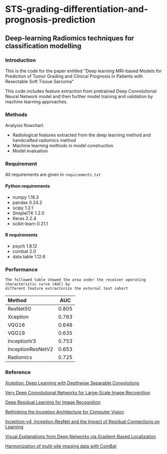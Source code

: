 # STS-grading-differentiation-and-prognosis-prediction
## Deep-learning Radiomics techniques for classification modelling

### Introduction
This is the code for the paper entitled "Deep learning MRI-based Models for Prediction of Tumor Grading and Clinical Prognosis in Patients with Resectable Soft Tissue Sarcoma"

This code includes feature extraction from pretrained Deep Convolutional Neural Network model and then further model training and validation by machine learning approaches.

### Methods
Analysis flowchart.
- Radiological features extracted from the deep learning method and handcrafted radiomics method
- Machine learning methods in model construction
- Model evaluation

### Requirement
All requirements are given in ```requirements.txt```
#### Python requirements
- numpy 1.16.3
- pandas 0.24.2
- scipy 1.2.1
- SimpleITK 1.2.0
- Keras 2.2.4
- scikit-learn 0.21.1

#### R requirements
- psych 1.8.12
- combat 2.0
- data.table 1.12.6

### Performance
```
The followed table showed the area under the receiver operating characteristic curve (AUC) by
different feature extractorsin the external test cohort
```
| Method | AUC |
|:---|:---:|
| ResNet50 | 0.805 |
| Xception | 0.763 |
| VGG16 | 0.648 |
| VGG19 | 0.635 |
| InceptionV3 | 0.753 |
| InceptionResNetV2 | 0.653 |
| Radiomics | 0.725 |

### Reference

[
Xception: Deep Learning with Depthwise Separable Convolutions
](https://arxiv.org/abs/1610.02357)

[
Very Deep Convolutional Networks for Large-Scale Image Recognition
](https://arxiv.org/abs/1409.1556)

[
Deep Residual Learning for Image Recognition
](https://arxiv.org/abs/1512.03385)

[
Rethinking the Inception Architecture for Computer Vision
](https://arxiv.org/abs/1512.00567)

[
Inception-v4, Inception-ResNet and the Impact of Residual Connections on Learning
](https://arxiv.org/abs/1602.07261)

[
Visual Explanations from Deep Networks via Gradient-Based Localization
](https://arxiv.org/abs/1610.02391)

[Harmonization of multi-site imaging data with ComBat
](https://github.com/Jfortin1/ComBatHarmonization)

